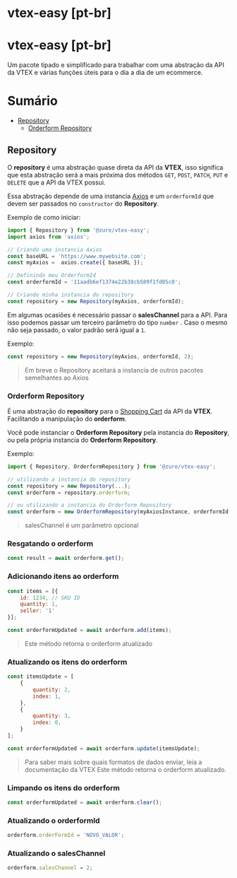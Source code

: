 # vtex-easy [pt-br]

# vtex-easy [pt-br]

Um pacote tipado e simplificado para trabalhar com uma abstração da API da VTEX e várias funções úteis para o dia a dia de um ecommerce.

# Sumário

- [Repository]()
    - [Orderform Repository]()

## Repository

O **repository** é uma abstração quase direta da API da **VTEX**, isso significa que esta abstração será a mais próxima dos métodos `GET`, `POST`, `PATCH`, `PUT` e `DELETE` que a API da VTEX possui.

Essa abstração depende de uma instancia [Axios](https://github.com/axios/axios) e um `orderformId` que devem ser passados no `constructor` do **Repository**.

Exemplo de como iniciar:

```jsx
import { Repository } from '@zure/vtex-easy';
import axios from 'axios';

// Criando uma instancia Axios
const baseURL = 'https://www.mywebsite.com';
const myAxios =  axios.create({ baseURL });

// Definindo meu OrderformId
const orderformId = '11aadb6ef1374e22b38cb589f1fd05c0';

// Criando minha instancia do repository
const repository = new Repository(myAxios, orderformId);
```

Em algumas ocasiões é necessário passar o **salesChannel** para a API. Para isso podemos passar um terceiro parâmetro do tipo `number` . Caso o mesmo não seja passado, o valor padrão será igual a `1`.

Exemplo:

```jsx
const repository = new Repository(myAxios, orderformId, 2);
```

> Em breve o Repository aceitará a instancia de outros pacotes semelhantes ao Axios
> 

### Orderform Repository

É uma abstração do **repository** para o [Shopping Cart](https://developers.vtex.com/vtex-rest-api/reference/shopping-cart) da API da **VTEX**. Facilitando a manipulação do **orderform**.

Você pode instanciar o **Orderform Repository** pela instancia do **Repository**, ou pela própria instancia do **Orderform Repository**.

Exemplo:

```jsx
import { Repository, OrderformRepository } from '@zure/vtex-easy';

// utilizando a instancia do repository
const repository = new Repository(...);
const orderform = repository.orderform;

// ou utilizando a instancia do Orderform Repository
const orderform = new OrderformRepository(myAxiosInstance, orderformId, salesChannel?)
```

> salesChannel é um parâmetro opcional
> 

### Resgatando o orderform

```jsx
const result = await orderform.get();
```

### Adicionando itens ao orderform

```jsx
const items = [{
	id: 1234, // SKU ID
	quantity: 1,
	seller: '1'
}];

const orderformUpdated = await orderform.add(items);
```

> Este método retorna o orderform atualizado
> 

### Atualizando os itens do orderform

```jsx
const itemsUpdate = [
	{
		quantity: 2,
		index: 1,
	},
	{
		quantity: 3,
		index: 0,
	}
];

const orderformUpdated = await orderform.update(itemsUpdate);
```

> Para saber mais sobre quais formatos de dados enviar, leia a documentação da VTEX
Este método retorna o orderform atualizado.
> 

### Limpando os itens do orderform

```jsx
const orderformUpdated = await orderform.clear();
```

### Atualizando o orderformId

```jsx
orderform.orderFormId = 'NOVO_VALOR';
```

### Atualizando o salesChannel

```jsx
orderform.salesChannel = 2;
```
